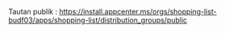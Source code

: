 Tautan publik :
https://install.appcenter.ms/orgs/shopping-list-budf03/apps/shopping-list/distribution_groups/public